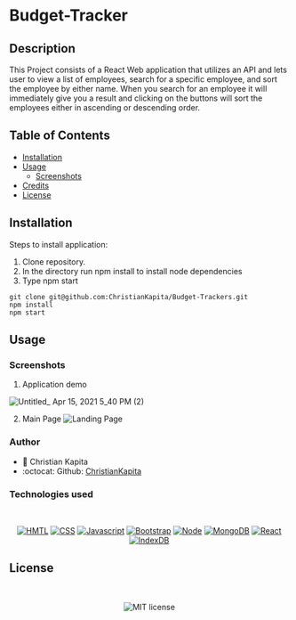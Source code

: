 # Budget-Tracker
## Description

This Project consists of a React Web application that utilizes an API and lets user to view a list of employees, search for a specific employee, and sort the employee by either name. When you search for an employee it will immediately give you a result and clicking on the buttons will sort the employees either in ascending or descending order.

## Table of Contents

* [Installation](#installation)
* [Usage](#usage)
    * [Screenshots](#screenshots)
* [Credits](#credits)
* [License](#license)

## Installation

Steps to install application:
1. Clone repository.
2. In the directory run npm install to install node dependencies
3. Type npm start

```
git clone git@github.com:ChristianKapita/Budget-Trackers.git
npm install
npm start

```

## Usage
### Screenshots

1. Application demo 

![Untitled_ Apr 15, 2021 5_40 PM (2)](https://user-images.githubusercontent.com/73804862/114942973-530f2200-9e13-11eb-854e-a8270e548190.gif)

2. Main Page
![Landing Page](https://user-images.githubusercontent.com/73804862/114941360-12aea480-9e11-11eb-8e9f-9f87dd7dab4e.PNG)




### Author

- 💼 Christian Kapita
- :octocat: Github: [ChristianKapita](https://github.com/ChristianKapita)


### Technologies used

</br>
<p align="center">
    <a href="https://developer.mozilla.org/en-US/docs/Web/HTML"><img src="https://img.shields.io/badge/-HTML-orange?style=for-the-badge"  alt="HMTL" /></a>
    <a href="https://developer.mozilla.org/en-US/docs/Web/CSS"><img src="https://img.shields.io/badge/-CSS-blue?style=for-the-badge" alt="CSS" /></a>
    <a href="https://www.javascript.com/"><img src="https://img.shields.io/badge/-Javascript-yellow?style=for-the-badge" alt="Javascript" /></a>
    <a href="https://getbootstrap.com/"><img src="https://img.shields.io/badge/-Bootstrap-blueviolet?style=for-the-badge" alt="Bootstrap" /></a>
    <a href="https://nodejs.org/en/"><img src="https://img.shields.io/badge/-Node-orange?style=for-the-badge" alt="Node" /></a>
    <a href="https://www.npmjs.com/package/inquirer"><img src="https://img.shields.io/badge/-MongoDB-green?style=for-the-badge" alt="MongoDB" /></a>
    <a href="https://reactjs.org/docs/getting-started.html"><img src="https://img.shields.io/badge/-React-blue?style=for-the-badge" alt="React" /></a>
    <a href="https://developer.mozilla.org/en-US/docs/Web/CSS"><img src="https://img.shields.io/badge/-IndexDB-blue?style=for-the-badge" alt="IndexDB" /></a>
</p>

## License

</br>
<p align="center">
    <img align="center" src="https://img.shields.io/github/license/kqarlos/team-profile-generator?style=for-the-badge" alt="MIT license" />
</p>

